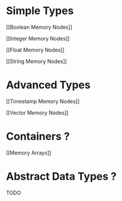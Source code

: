 # Simple Types

[[Boolean Memory Nodes]]

[[Integer Memory Nodes]]

[[Float Memory Nodes]]

[[String Memory Nodes]]

# Advanced Types

[[Timestamp Memory Nodes]]

[[Vector Memory Nodes]]

# Containers ?

[[Memory Arrays]]

# Abstract Data Types ?
TODO